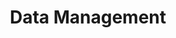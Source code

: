 ---
layout: chapter
title: Data Management
course: levelthree

slides:

  - title: title-page
    class: title-slide

    notes: |

      :)

    content: |

      ![Gather Workshops Logo]([[BASE_URL]]/assets/images/gw_logo.png)

      # Data Management
      _Classes and Dynamic Lists_


##########


  - content: |
      ## Challenge

      Build a To-Do app with add and remove





##########


  - title: summary
    class: centered-slide

    notes: |

      Great! Now that's all sorted, let's get started!

    content: |

      ![Thumbs Up!]([[BASE_URL]]/assets/images/thumbs-up.svg){: height="200" }

      ## Data Management: Complete!

      Well done, now let's build an app from the ground up...


---